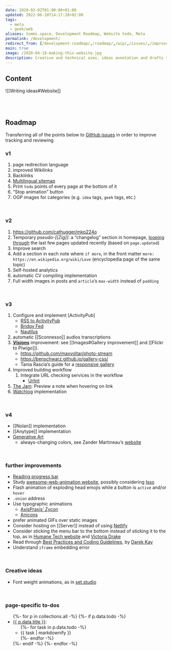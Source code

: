 ```yaml
---
date: 2020-02-02T01:00:00+01:00
updated: 2022-06-18T14:17:28+02:00
tags:
  - meta
  - geek/web
aliases: tommi.space, Development Roadmap, Website todo, Meta
permalink: /development/
redirect_from: [/development-roadmap/,/roadmap/,/wip/,/issues/,/improvements/,/dev/,/website-development/,/tommi.space/]
main: true
image: /2020-04-18-making-this-website.jpg
description: Creative and technical aims, ideas annotation and drafts tracking.
---
```

## Content

![[Writing ideas#Website]]

<br>
<br>

## Roadmap

<div class='red box'>
	Transferring all of the points below to <a href='https://github.com/xplosionmind/tommi.space' title='tommi.space issues on GitHub'>GitHub issues</a> in order to improve tracking and reviewing
</div>

### v1

1. page redirection language
1. improved Wikilinks
1. Backlinks
1. [Multilingual sitemap](https://github.com/quasibit/eleventy-plugin-sitemap#create-a-multilingual-sitemap)
1. Print `todo` points of every page at the bottom of it
1. <q>Stop animation</q> button
1. OGP images for categories (e.g. `idea` tags, `geek` tags, etc.)

<br>

### v2

1. https://github.com/cathugger/mkp224o
1. Temporary *pseudo-[[Zig]]*: a “changelog” section in homepage, [looping through](https://talk.jekyllrb.com/t/loop-through-all-pages-of-the-website/6880 'Loop through ALL pages in a website - Jekyll Talk') the last few pages updated recently (based on `page.updated`)
1. Improve search
2. Add a section in each note where `if more`, in the front matter `more: https://en.wikipedia.org/wiki/Love` (encyclopedia page of the same topic)
3. Self-hosted analytics
1. automatic CV compiling implementation
9. Full width images in posts and `article`’s `max-width` instead of `padding`

<br>

### v3

1. Configure and implement [ActivityPub]
	- [RSS to ActivityPub](https://github.com/dariusk/rss-to-activitypub 'rss-to-activitypub on GitHub')
	- [Bridgy Fed](https://fed.brid.gy/ 'Bridgy Fed')
	- [Nautilus](https://github.com/aaronpk/Nautilus 'Nautilus on GitHub')
1. automatic [[Sconnesso]] audios transcriptions
1. [**<cite>Visions</cite>**](https://visions.tommi.space 'Visioni - Tommi Space') improvement: see [[Images#Gallery improvement]] and [[Flickr to Piwigo]]).
	- <https://github.com/maxvoltar/photo-stream>
	- <https://benschwarz.github.io/gallery-css/>
	- Tania Rascia’s guide for a [responsive gallery](https://www.taniarascia.com/how-to-build-a-responsive-image-gallery-with-flexbox/ 'How to build a responsive gallery with flexbox')
2. Improved building workflow
	1. Integrate URL checking services in the workflow
		- [Urlint](https://urlint.co/integration/github.html 'Urlint')
8. [The Jam](/jam 'The Jam'): Preview a note when hovering on link
3. [Watchlog](https://github.com/xplosionmind/data/blob/main/watchlog.csv 'watchlog.csv on GitHub') implementation

<br>

### v4

- [[Nolan]] implementation
- [[Anytype]] implementation
- [Generative Art](https://generativeartistry.com 'Generative artistry')
	- always-changing colors, see Zander Martineau’s [website](https://zander.wtf/ 'Zander Martineau')

<br>

### further improvements

- [Reading progress bar](https://css-tricks.com/fun-viewport-units/#getting-weird 'Fun viewport units - CSS Tricks')
- Study [awesome-web-animation website](https://awesome-web-animation.netlify.app/ 'Awesome Web Animation'), possibly considering [Isso](https://posativ.org/isso/ 'Isso')
- Flash animation of exploding head emojis while a button is `active` and/or `hover`
- `.onion` address
- Use typographic animations
	- [AxisPraxis’ Zycon](https://www.axis-praxis.org/specimens/zycon 'Zycon')
	- [Anicons](https://typogram.github.io/Anicons/ 'Anicons')
- prefer animated GIFs over static images
- Consider hosting on [[Server]] instead of using [Netlify](https://netlify.com 'Netlify')
- Consider sticking the menu bar to the bottom instead of sticking it to the top, as in [Humane Tech website](https://humanetech.com 'Humane Tech') and [Victoria Drake](https://victoria.dev)
- Read through [Best Practices and Coding Guidelines](https://darekkay.com/best-practices/ 'Best Practices and Coding Guidelines - Darek Kay'), by [Darek Kay](https://darekkay.com 'Darek Kay personal website')
- Understand `iframe` embedding error

<br>

### Creative ideas

- Font weight animations, as in [set.studio](https://set.studio/ 'We are Set Studio, a UK-based creative agency')

<br>

### page-specific to-dos

<ul>
	{%- for p in collections.all -%}
		{%- if p.data.todo -%}
			<li><a href='{{ p.url }}' title='{{ p.data.title }}'>{{ p.data.title }}</a>:
				<ul>
					{%- for task in p.data.todo -%}
						<li>{{ task | markdownify }}</li>
					{%- endfor -%}
				</ul>
			</li>
		{%- endif -%}
	{%- endfor -%}
</ul>